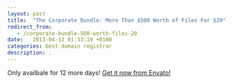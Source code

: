 ```yaml
---
layout: post
title:  "The Corporate Bundle: More Than $500 Worth of Files For $20"
redirect_from:
   - /corporate-bundle-500-worth-files-20
date:   2013-04-12 01:33:19 +0100
categories: best domain registrar
description: .
---
```


Only availbale for 12 more days! [Get it now from Envato!](http://themeforest.net/bundles/corporate?ref=bigideaguy "Envato Corporate Bundle")